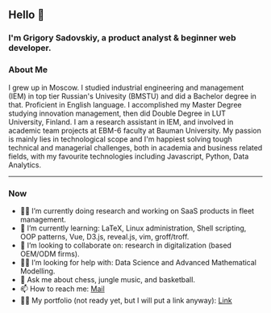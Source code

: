 ## Hello 👋

### I'm Grigory Sadovskiy, a product analyst & beginner web developer.

### About Me

I grew up in Moscow. I studied industrial engineering and management (IEM) in top tier Russian's Univesity (BMSTU) and did a Bachelor degree in that. Proficient in English language. I accomplished my Master Degree studying innovation management, then did Double Degree in LUT University, Finland. I am a research assistant in IEM, and involved in academic team projects at EBM-6 faculty at Bauman University. My passion is mainly lies in technological scope and I'm happiest solving tough technical and managerial challenges, both in academia and business related fields, with my favourite technologies including Javascript, Python, Data Analytics.

---

### Now

- 👨‍💻 I’m currently doing research and working on SaaS products in fleet management.
- 📖 I’m currently learning: LaTeX, Linux administration, Shell scripting, OOP patterns, Vue, D3.js, reveal.js, vim, groff/troff.
- 👯 I’m looking to collaborate on: research in digitalization (based OEM/ODM firms).
- 👨‍🔧 I’m looking for help with: Data Science and Advanced Mathematical Modelling.
- 💬 Ask me about chess, jungle music, and basketball.
- 📫 How to reach me: [Mail](mailto:sadovskiy.grigory@yandex.ru)
- 🙋‍♂️ My portfolio (not ready yet, but I will put a link anyway): [Link](http://grigorysadovskiy.xyz/)

